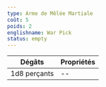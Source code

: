 ```yaml
---
type: Arme de Mêlée Martiale
coût: 5
poids: 2
englishname: War Pick
status: empty
---
```


| Dégâts       | Propriétés |
| ------------ | ---------- |
| 1d8 perçants | --         |
